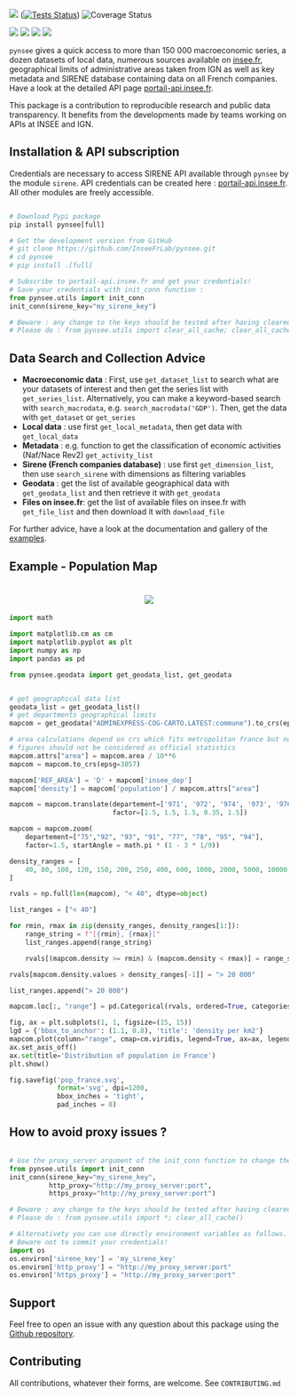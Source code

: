 <!--
SPDX-FileCopyrightText: 2025 INSEE

SPDX-License-Identifier: CC-BY-SA-4.0
-->

[![](https://badge.fury.io/py/pynsee.svg)](https://pypi.org/project/pynsee/)
([![Tests Status](https://github.com/InseeFrLab/pynsee/actions/workflows/pkgTests.yml/badge.svg)](https://github.com/InseeFrLab/pynsee/actions/workflows/pkgTests.yml))
![Coverage Status](https://codecov.io/gh/InseeFrLab/pynsee/branch/main/graph/badge.svg)

<!-- [![](https://github.com/InseeFrLab/pynsee/actions/workflows/pkgTests.yml/badge.svg)](https://github.com/InseeFrLab/pynsee/actions)
[![](https://github.com/InseeFrLab/pynsee/actions/workflows/examples.yml/badge.svg)](https://github.com/InseeFrLab/pynsee/actions) -->
<!-- [![](https://codecov.io/gh/InseeFrLab/pynsee/branch/master/graph/badge.svg?token=TO96FMWRHK)](https://codecov.io/gh/InseeFrLab/pynsee?branch=master) -->
[![](https://readthedocs.org/projects/pynsee/badge/?version=latest)](https://pynsee.readthedocs.io/en/latest/?badge=latest)
[![](https://img.shields.io/badge/python-3.9%20%7C%203.10%20%7C%203.11%20%7C%203.12-blue.svg)](https://www.python.org/)
[![](https://img.shields.io/badge/code%20style-black-000000.svg)](https://pypi.org/project/black/)
[![](https://img.shields.io/pypi/dm/pynsee)](https://pypistats.org/packages/pynsee)


``pynsee`` gives a quick access to more than 150 000 macroeconomic series,
a dozen datasets of local data, numerous sources available on [insee.fr](https://www.insee.fr),
geographical limits of administrative areas taken from IGN
as well as key metadata and SIRENE database containing data on all French companies.
Have a look at the detailed API page [portail-api.insee.fr](https://portail-api.insee.fr/).

This package is a contribution to reproducible research and public data transparency.
It benefits from the developments made by teams working on APIs at INSEE and IGN.

## Installation & API subscription

Credentials are necessary to access SIRENE API available through `pynsee` by the module `sirene`. API credentials can be created here : [portail-api.insee.fr](https://portail-api.insee.fr/). All other modules are freely accessible.

```python

# Download Pypi package
pip install pynsee[full]

# Get the development version from GitHub
# git clone https://github.com/InseeFrLab/pynsee.git
# cd pynsee
# pip install .[full]

# Subscribe to portail-api.insee.fr and get your credentials!
# Save your credentials with init_conn function :
from pynsee.utils import init_conn
init_conn(sirene_key="my_sirene_key")

# Beware : any change to the keys should be tested after having cleared the cache
# Please do : from pynsee.utils import clear_all_cache; clear_all_cache()
```

##  Data Search and Collection Advice

* **Macroeconomic data** :
   First, use ``get_dataset_list`` to search what are your datasets of interest and then get the series list with ``get_series_list``.
   Alternatively, you can make a keyword-based search with ``search_macrodata``, e.g. ``search_macrodata('GDP')``.
   Then, get the data with ``get_dataset`` or ``get_series``
* **Local data** : use first ``get_local_metadata``, then get data with ``get_local_data``
* **Metadata** : e.g. function to get the classification of economic activities (Naf/Nace Rev2) ``get_activity_list``
* **Sirene (French companies database)** : use first ``get_dimension_list``, then use ``search_sirene`` with dimensions as filtering variables
* **Geodata** : get the list of available geographical data with ``get_geodata_list`` and then retrieve it with ``get_geodata``
* **Files on insee.fr**: get the list of available files on insee.fr with ``get_file_list`` and then download it with ``download_file``

For further advice, have a look at the documentation and gallery of the [examples](https://pynsee.readthedocs.io/en/latest/examples.html).


## Example - Population Map

<h1 align="center">
<img src="https://raw.githubusercontent.com/InseeFrLab/pynsee/master/docs/_static/popfrance.png">
</h1>

```python
import math

import matplotlib.cm as cm
import matplotlib.pyplot as plt
import numpy as np
import pandas as pd

from pynsee.geodata import get_geodata_list, get_geodata


# get geographical data list
geodata_list = get_geodata_list()
# get departments geographical limits
mapcom = get_geodata("ADMINEXPRESS-COG-CARTO.LATEST:commune").to_crs(epsg=3035)

# area calculations depend on crs which fits metropolitan france but not overseas departements
# figures should not be considered as official statistics
mapcom.attrs["area"] = mapcom.area / 10**6
mapcom = mapcom.to_crs(epsg=3857)

mapcom['REF_AREA'] = 'D' + mapcom['insee_dep']
mapcom['density'] = mapcom['population'] / mapcom.attrs["area"]

mapcom = mapcom.translate(departement=['971', '972', '974', '973', '976'],
                          factor=[1.5, 1.5, 1.5, 0.35, 1.5])

mapcom = mapcom.zoom(
    departement=["75","92", "93", "91", "77", "78", "95", "94"],
    factor=1.5, startAngle = math.pi * (1 - 3 * 1/9))

density_ranges = [
    40, 80, 100, 120, 150, 200, 250, 400, 600, 1000, 2000, 5000, 10000, 20000
]

rvals = np.full(len(mapcom), "< 40", dtype=object)

list_ranges = ["< 40"]

for rmin, rmax in zip(density_ranges, density_ranges[1:]):
    range_string = f"[{rmin}, {rmax}["
    list_ranges.append(range_string)

    rvals[(mapcom.density >= rmin) & (mapcom.density < rmax)] = range_string

rvals[mapcom.density.values > density_ranges[-1]] = "> 20 000"

list_ranges.append("> 20 000")

mapcom.loc[:, "range"] = pd.Categorical(rvals, ordered=True, categories=list_ranges)

fig, ax = plt.subplots(1, 1, figsize=(15, 15))
lgd = {'bbox_to_anchor': (1.1, 0.8), 'title': 'density per km2'}
mapcom.plot(column="range", cmap=cm.viridis, legend=True, ax=ax, legend_kwds=lgd)
ax.set_axis_off()
ax.set(title='Distribution of population in France')
plt.show()

fig.savefig('pop_france.svg',
            format='svg', dpi=1200,
            bbox_inches = 'tight',
            pad_inches = 0)
```

## How to avoid proxy issues ?

```python

# Use the proxy_server argument of the init_conn function to change the proxy server address
from pynsee.utils import init_conn
init_conn(sirene_key="my_sirene_key",
          http_proxy="http://my_proxy_server:port",
          https_proxy="http://my_proxy_server:port")

# Beware : any change to the keys should be tested after having cleared the cache
# Please do : from pynsee.utils import *; clear_all_cache()

# Alternativety you can use directly environment variables as follows.
# Beware not to commit your credentials!
import os
os.environ['sirene_key'] = 'my_sirene_key'
os.environ['http_proxy'] = "http://my_proxy_server:port"
os.environ['https_proxy'] = "http://my_proxy_server:port"

```

## Support

Feel free to open an issue with any question about this package using the [Github repository](https://github.com/InseeFrLab/pynsee/issues).

## Contributing

All contributions, whatever their forms, are welcome. See ``CONTRIBUTING.md``
